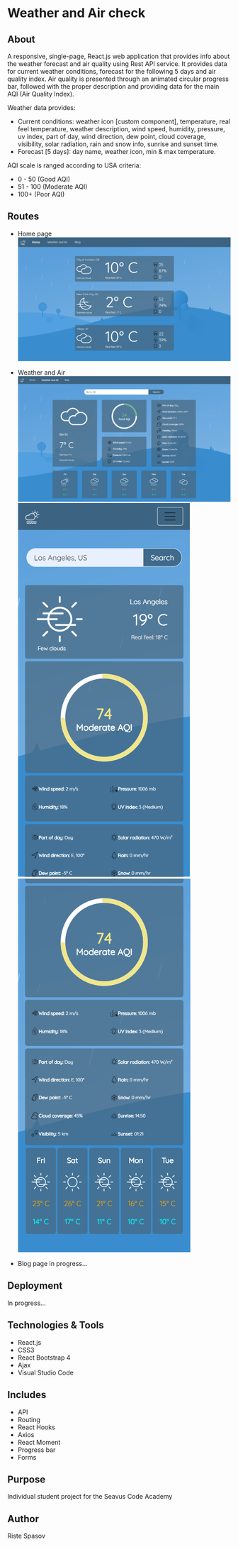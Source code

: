 # Weather and Air check

## About 

A responsive, single-page, React.js web application that provides info about the weather forecast and air quality using Rest API service. It provides data for current weather conditions, forecast for the following 5 days and air quality index. Air quality is presented through an animated circular progress bar, followed with the proper description and providing data for the main AQI (Air Quality Index).

Weather data provides:
- Current conditions: weather icon [custom component], temperature, real feel temperature, weather description, wind speed, humidity, pressure, uv index, part of day, wind direction, dew point, cloud coverage, visibility, solar radiation, rain and snow info, sunrise and sunset time.
- Forecast [5 days]: day name, weather icon, min & max temperature. 

AQI scale is ranged according to USA criteria:
- 0 - 50 (Good AQI)
- 51 - 100 (Moderate AQI)
- 100+ (Poor AQI)

## Routes

- Home page
![](git-images/1.PNG)

- Weather and Air 
![](git-images/2.PNG)
![](git-images/3.PNG) ![](git-images/4.PNG)

- Blog page in progress...

## Deployment
In progress...

## Technologies & Tools

- React.js
- CSS3
- React Bootstrap 4
- Ajax
- Visual Studio Code

## Includes

- API
- Routing
- React Hooks
- Axios
- React Moment
- Progress bar
- Forms 

## Purpose

Individual student project for the Seavus Code Academy

## Author

Riste Spasov